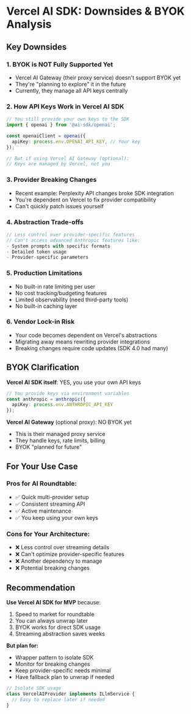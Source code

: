 # Vercel AI SDK: Downsides & BYOK Analysis

## Key Downsides

### 1. **BYOK is NOT Fully Supported Yet**
- Vercel AI Gateway (their proxy service) doesn't support BYOK yet
- They're "planning to explore" it in the future
- Currently, they manage all API keys centrally

### 2. **How API Keys Work in Vercel AI SDK**
```typescript
// You still provide your own keys to the SDK
import { openai } from '@ai-sdk/openai';

const openaiClient = openai({
  apiKey: process.env.OPENAI_API_KEY, // Your key
});

// But if using Vercel AI Gateway (optional):
// Keys are managed by Vercel, not you
```

### 3. **Provider Breaking Changes**
- Recent example: Perplexity API changes broke SDK integration
- You're dependent on Vercel to fix provider compatibility
- Can't quickly patch issues yourself

### 4. **Abstraction Trade-offs**
```typescript
// Less control over provider-specific features
// Can't access advanced Anthropic features like:
- System prompts with specific formats
- Detailed token usage
- Provider-specific parameters
```

### 5. **Production Limitations**
- No built-in rate limiting per user
- No cost tracking/budgeting features
- Limited observability (need third-party tools)
- No built-in caching layer

### 6. **Vendor Lock-in Risk**
- Your code becomes dependent on Vercel's abstractions
- Migrating away means rewriting provider integrations
- Breaking changes require code updates (SDK 4.0 had many)

## BYOK Clarification

**Vercel AI SDK itself**: YES, you use your own API keys
```typescript
// You provide keys via environment variables
const anthropic = anthropic({
  apiKey: process.env.ANTHROPIC_API_KEY
});
```

**Vercel AI Gateway** (optional proxy): NO BYOK yet
- This is their managed proxy service
- They handle keys, rate limits, billing
- BYOK "planned for future"

## For Your Use Case

### Pros for AI Roundtable:
- ✅ Quick multi-provider setup
- ✅ Consistent streaming API
- ✅ Active maintenance
- ✅ You keep using your own keys

### Cons for Your Architecture:
- ❌ Less control over streaming details
- ❌ Can't optimize provider-specific features
- ❌ Another dependency to manage
- ❌ Potential breaking changes

## Recommendation

**Use Vercel AI SDK for MVP** because:
1. Speed to market for roundtable
2. You can always unwrap later
3. BYOK works for direct SDK usage
4. Streaming abstraction saves weeks

**But plan for:**
- Wrapper pattern to isolate SDK
- Monitor for breaking changes
- Keep provider-specific needs minimal
- Have fallback plan to unwrap if needed

```typescript
// Isolate SDK usage
class VercelAIProvider implements ILlmService {
  // Easy to replace later if needed
}
```